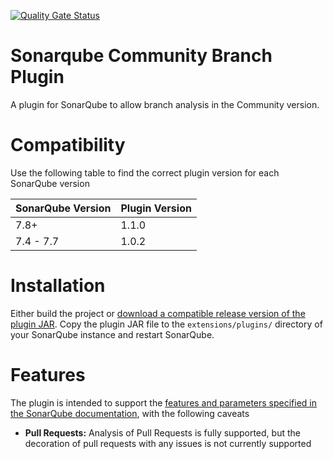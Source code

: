 [![Quality Gate Status](https://sonarcloud.io/api/project_badges/measure?project=mc1arke_sonarqube-community-branch-plugin&metric=alert_status)](https://sonarcloud.io/dashboard?id=mc1arke_sonarqube-community-branch-plugin)

# Sonarqube Community Branch Plugin
A plugin for SonarQube to allow branch analysis in the Community version.

# Compatibility
Use the following table to find the correct plugin version for each SonarQube version

SonarQube Version | Plugin Version
------------------|---------------
7.8+              | 1.1.0
7.4 - 7.7         | 1.0.2

# Installation
Either build the project or [download a compatible release version of the plugin JAR](https://github.com/mc1arke/sonarqube-community-branch-plugin/releases). Copy the plugin JAR file to the `extensions/plugins/` directory of your SonarQube instance and restart SonarQube.

# Features
The plugin is intended to support the [features and parameters specified in the SonarQube documentation](https://docs.sonarqube.org/latest/branches/overview/), with the following caveats
* __Pull Requests:__ Analysis of Pull Requests is fully supported, but the decoration of pull requests with any issues is not currently supported
